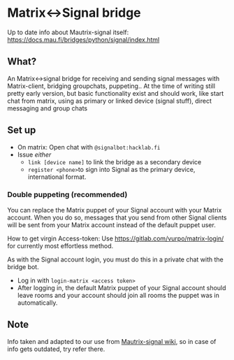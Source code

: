 # Matrix<->Signal bridge

Up to date info about Mautrix-signal itself: https://docs.mau.fi/bridges/python/signal/index.html
## What?

An Matrix<->signal bridge for receiving and sending signal messages with Matrix-client, bridging groupchats, puppeting.. At the time of writing still pretty early version, but basic functionality exist and should work, like start chat from matrix, using as primary or linked device (signal stuff), direct messaging and group chats

## Set up
- On matrix: Open chat with `@signalbot:hacklab.fi`
- Issue _either_
  - `link [device name]` to link the bridge as a secondary device
  - `register <phone>`to sign into Signal as the primary device, international format.

### Double puppeting (recommended)

You can replace the Matrix puppet of your Signal account with your Matrix account. When you do so, messages that you send from other Signal clients will be sent from your Matrix account instead of the default puppet user.

How to get virgin Access-token: Use https://gitlab.com/vurpo/matrix-login/ for currently most effortless method.

As with the Signal account login, you must do this in a private chat with the bridge bot.

- Log in with `login-matrix <access token>`
- After logging in, the default Matrix puppet of your Signal account should leave rooms and your account should join all rooms the puppet was in automatically.

## Note

Info taken and adapted to our use from [Mautrix-signal wiki](https://docs.mau.fi/bridges/python/signal/authentication.html), so in case of info gets outdated, try refer there.